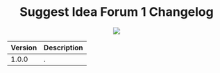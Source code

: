 <h1 align="center">Suggest Idea Forum 1 Changelog</h1>
<p align="center">
    <a href="https://npm.morph.int.tools.bbc.co.uk/bbc-morph-suggest-idea-forum1" target="_blank">
        <img src="https://img.shields.io/badge/morph-npm-2C82C9.svg?style=flat-square">
    </a>
</p>

| Version | Description |
|---------|-------------|
| 1.0.0 | .  |

